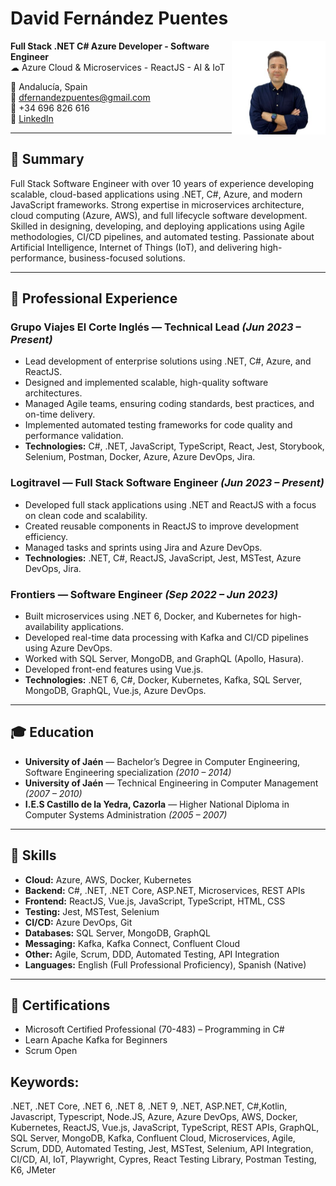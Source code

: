 # David Fernández Puentes
<img src="perfil.jpg" alt="David Fernández Puentes" width="150" align="right">

**Full Stack .NET C# Azure Developer - Software Engineer**  
☁ Azure Cloud & Microservices - ReactJS - AI & IoT  

📍 Andalucía, Spain  
📧 [dfernandezpuentes@gmail.com](mailto:dfernandezpuentes@gmail.com)  
📱 +34 696 826 616  
🔗 [LinkedIn](https://www.linkedin.com/in/davidfernandezpuentes)  

---

## 🎯 Summary
Full Stack Software Engineer with over 10 years of experience developing scalable, cloud-based applications using .NET, C#, Azure, and modern JavaScript frameworks. Strong expertise in microservices architecture, cloud computing (Azure, AWS), and full lifecycle software development. Skilled in designing, developing, and deploying applications using Agile methodologies, CI/CD pipelines, and automated testing. Passionate about Artificial Intelligence, Internet of Things (IoT), and delivering high-performance, business-focused solutions.

---

## 💼 Professional Experience
### Grupo Viajes El Corte Inglés — Technical Lead *(Jun 2023 – Present)*
- Lead development of enterprise solutions using .NET, C#, Azure, and ReactJS.
- Designed and implemented scalable, high-quality software architectures.
- Managed Agile teams, ensuring coding standards, best practices, and on-time delivery.
- Implemented automated testing frameworks for code quality and performance validation.
- **Technologies:** C#, .NET, JavaScript, TypeScript, React, Jest, Storybook, Selenium, Postman, Docker, Azure, Azure DevOps, Jira.

### Logitravel — Full Stack Software Engineer *(Jun 2023 – Present)*
- Developed full stack applications using .NET and ReactJS with a focus on clean code and scalability.
- Created reusable components in ReactJS to improve development efficiency.
- Managed tasks and sprints using Jira and Azure DevOps.
- **Technologies:** .NET, C#, ReactJS, JavaScript, Jest, MSTest, Azure DevOps, Jira.

### Frontiers — Software Engineer *(Sep 2022 – Jun 2023)*
- Built microservices using .NET 6, Docker, and Kubernetes for high-availability applications.
- Developed real-time data processing with Kafka and CI/CD pipelines using Azure DevOps.
- Worked with SQL Server, MongoDB, and GraphQL (Apollo, Hasura).
- Developed front-end features using Vue.js.
- **Technologies:** .NET 6, C#, Docker, Kubernetes, Kafka, SQL Server, MongoDB, GraphQL, Vue.js, Azure DevOps.

---

## 🎓 Education
- **University of Jaén** — Bachelor’s Degree in Computer Engineering, Software Engineering specialization *(2010 – 2014)*  
- **University of Jaén** — Technical Engineering in Computer Management *(2007 – 2010)*  
- **I.E.S Castillo de la Yedra, Cazorla** — Higher National Diploma in Computer Systems Administration *(2005 – 2007)*

---

## 🧠 Skills
- **Cloud:** Azure, AWS, Docker, Kubernetes  
- **Backend:** C#, .NET, .NET Core, ASP.NET, Microservices, REST APIs  
- **Frontend:** ReactJS, Vue.js, JavaScript, TypeScript, HTML, CSS  
- **Testing:** Jest, MSTest, Selenium  
- **CI/CD:** Azure DevOps, Git  
- **Databases:** SQL Server, MongoDB, GraphQL  
- **Messaging:** Kafka, Kafka Connect, Confluent Cloud  
- **Other:** Agile, Scrum, DDD, Automated Testing, API Integration  
- **Languages:** English (Full Professional Proficiency), Spanish (Native)  

---

## 📜 Certifications
- Microsoft Certified Professional (70-483) – Programming in C#  
- Learn Apache Kafka for Beginners  
- Scrum Open

## Keywords: 
.NET, .NET Core, .NET 6, .NET 8, .NET 9, .NET, ASP.NET, C#,Kotlin, Javascript, Typescript, Node.JS, Azure, Azure DevOps, AWS, Docker, Kubernetes, ReactJS, Vue.js, JavaScript, TypeScript, REST APIs, GraphQL, SQL Server, MongoDB, Kafka, Confluent Cloud, Microservices, Agile, Scrum, DDD, Automated Testing, Jest, MSTest, Selenium, API Integration, CI/CD, AI, IoT, Playwright, Cypres, React Testing Library, Postman Testing, K6, JMeter


